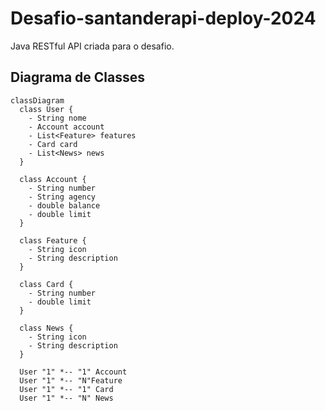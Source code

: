 # Desafio-santanderapi-deploy-2024
Java RESTful API criada para o desafio.

## Diagrama de Classes

```mermaid
classDiagram
  class User {
    - String nome
    - Account account
    - List<Feature> features
    - Card card
    - List<News> news
  }
  
  class Account {
    - String number
    - String agency
    - double balance
    - double limit
  }
  
  class Feature {
    - String icon
    - String description
  }
  
  class Card {
    - String number
    - double limit
  }
  
  class News {
    - String icon
    - String description
  }
  
  User "1" *-- "1" Account
  User "1" *-- "N"Feature
  User "1" *-- "1" Card
  User "1" *-- "N" News
```
